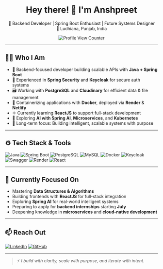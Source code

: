 <h1 align="center">Hey there! 👋 I'm Anshpreet</h1>

<p align="center">
  🚀 Backend Developer | Spring Boot Enthusiast | Future Systems Designer <br>
  📍 Ludhiana, Punjab, India
</p>

<p align="center">
  <img src="https://komarev.com/ghpvc/?username=Ansh2099&label=Profile%20Views&color=0e75b6&style=flat-square" alt="Profile View Counter" />
</p>

---

## 👨‍💻 Who I Am

- 🧱 Backend-focused developer building scalable APIs with **Java + Spring Boot**
- 🔐 Experienced in **Spring Security** and **Keycloak** for secure auth systems
- 🗃️ Working with **PostgreSQL** and **Cloudinary** for efficient data & file management
- 🐳 Containerizing applications with **Docker**, deployed via **Render** & **Netlify**
- ⚛️ Currently learning **ReactJS** to support full-stack development
- 🧠 Exploring **AI with Spring AI**, **Microservices**, and **Kubernetes**
- 🎯 Long-term focus: Building intelligent, scalable systems with purpose

---

## ⚙️ Tech Stack & Tools

![Java](https://img.shields.io/badge/Java-ED8B00?style=for-the-badge&logo=java&logoColor=white)
![Spring Boot](https://img.shields.io/badge/Spring%20Boot-6DB33F?style=for-the-badge&logo=spring-boot&logoColor=white)
![PostgreSQL](https://img.shields.io/badge/PostgreSQL-336791?style=for-the-badge&logo=postgresql&logoColor=white)
![MySQL](https://img.shields.io/badge/MySQL-00758F?style=for-the-badge&logo=mysql&logoColor=white)
![Docker](https://img.shields.io/badge/Docker-2496ED?style=for-the-badge&logo=docker&logoColor=white)
![Keycloak](https://img.shields.io/badge/Keycloak-000000?style=for-the-badge&logo=keycloak&logoColor=white)
![Swagger](https://img.shields.io/badge/Swagger-85EA2D?style=for-the-badge&logo=swagger&logoColor=black)
![Render](https://img.shields.io/badge/Render-46E3B7?style=for-the-badge&logo=render&logoColor=black)
![React](https://img.shields.io/badge/React-20232a?style=for-the-badge&logo=react&logoColor=61DAFB)

---

## 🚧 Currently Focused On

- Mastering **Data Structures & Algorithms**
- Building frontends with **ReactJS** for full-stack integration
- Exploring **Spring AI** for real-world intelligent systems
- Preparing to apply for **backend internships** starting **July**
- Deepening knowledge in **microservices** and **cloud-native development**

---

## 📫 Reach Out

[![LinkedIn](https://img.shields.io/badge/LinkedIn-blue?style=for-the-badge&logo=linkedin&logoColor=white)](https://www.linkedin.com/in/anshpreet-singh-03855a31a/)
[![GitHub](https://img.shields.io/badge/GitHub-black?style=for-the-badge&logo=github&logoColor=white)](https://github.com/Ansh2099)

---

> ⚡ *I build with clarity, scale with purpose, and iterate with intent.*
